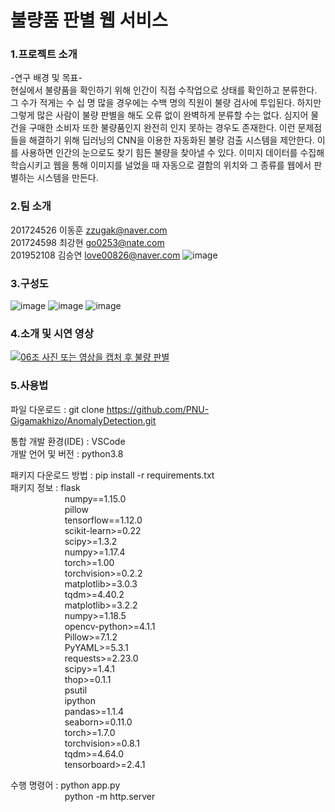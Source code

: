 # 불량품 판별 웹 서비스
### 1.프로젝트 소개
-연구 배경 및 목표-  
  현실에서 불량품을 확인하기 위해 인간이 직접 수작업으로 상태를 확인하고 분류한다. 그 수가 적게는 수  십 명 많을 경우에는 수백 명의 직원이 불량 검사에 투입된다. 하지만 그렇게 많은 사람이 불량 판별을 해도 오류 없이 완벽하게 분류할 수는 없다. 심지어 물건을 구매한 소비자 또한 불량품인지 완전히 인지 못하는 경우도 존재한다. 이런 문제점들을 해결하기 위해 딥러닝의 CNN을 이용한 자동화된 불량 검출 시스템을 제안한다. 이를 사용하면 인간의 눈으로도 찾기 힘든 불량을 찾아낼 수 있다. 이미지 데이터를 수집해 학습시키고 웹을 통해 이미지를 널었을 때 자동으로 결함의 위치와 그 종류를 웹에서 판별하는 시스템을 만든다.

### 2.팀 소개
201724526 이동훈 zzugak@naver.com  
201724598 최강현 go0253@nate.com  
201952108 김승연 love00826@naver.com
![image](https://user-images.githubusercontent.com/64565005/195789448-67f034d6-deb4-4282-8008-cd4331e5d488.png)

### 3.구성도
![image](https://user-images.githubusercontent.com/64565005/195790034-36b07da2-36a3-4b45-932f-45cbe59c281f.png)
![image](https://user-images.githubusercontent.com/64565005/195790050-dd5c74b0-b741-4838-8c73-0fd530c173ab.png)
![image](https://user-images.githubusercontent.com/64565005/195790058-df6db475-9a18-4335-920c-e58955dcab52.png)

### 4.소개 및 시연 영상
<!--[![영상 이름](유튜브 영상 썸네일 URL)](유투브 영상 URL)-->
[![06조 사진 또는 영상을 캡처 후 불량 판별](http://img.youtube.com/vi/TfYPBtqk5b0/0.jpg)](https://www.youtube.com/watch?v=TfYPBtqk5b0)    

### 5.사용법

파일 다운로드 : git clone https://github.com/PNU-Gigamakhizo/AnomalyDetection.git

통합 개발 환경(IDE) : VSCode  
개발 언어 및 버전 : python3.8  
              
패키지 다운로드 방법 : pip install -r requirements.txt  
패키지 정보 :  flask  
&nbsp;&nbsp;&nbsp;&nbsp;&nbsp;&nbsp;&nbsp;&nbsp;&nbsp;&nbsp;&nbsp;&nbsp;&nbsp;&nbsp;&nbsp;&nbsp;&nbsp;&nbsp;&nbsp;&nbsp;&nbsp;&nbsp;numpy==1.15.0  
&nbsp;&nbsp;&nbsp;&nbsp;&nbsp;&nbsp;&nbsp;&nbsp;&nbsp;&nbsp;&nbsp;&nbsp;&nbsp;&nbsp;&nbsp;&nbsp;&nbsp;&nbsp;&nbsp;&nbsp;&nbsp;&nbsp;pillow  
&nbsp;&nbsp;&nbsp;&nbsp;&nbsp;&nbsp;&nbsp;&nbsp;&nbsp;&nbsp;&nbsp;&nbsp;&nbsp;&nbsp;&nbsp;&nbsp;&nbsp;&nbsp;&nbsp;&nbsp;&nbsp;&nbsp;tensorflow==1.12.0  
&nbsp;&nbsp;&nbsp;&nbsp;&nbsp;&nbsp;&nbsp;&nbsp;&nbsp;&nbsp;&nbsp;&nbsp;&nbsp;&nbsp;&nbsp;&nbsp;&nbsp;&nbsp;&nbsp;&nbsp;&nbsp;&nbsp;scikit-learn>=0.22  
&nbsp;&nbsp;&nbsp;&nbsp;&nbsp;&nbsp;&nbsp;&nbsp;&nbsp;&nbsp;&nbsp;&nbsp;&nbsp;&nbsp;&nbsp;&nbsp;&nbsp;&nbsp;&nbsp;&nbsp;&nbsp;&nbsp;scipy>=1.3.2  
&nbsp;&nbsp;&nbsp;&nbsp;&nbsp;&nbsp;&nbsp;&nbsp;&nbsp;&nbsp;&nbsp;&nbsp;&nbsp;&nbsp;&nbsp;&nbsp;&nbsp;&nbsp;&nbsp;&nbsp;&nbsp;&nbsp;numpy>=1.17.4  
&nbsp;&nbsp;&nbsp;&nbsp;&nbsp;&nbsp;&nbsp;&nbsp;&nbsp;&nbsp;&nbsp;&nbsp;&nbsp;&nbsp;&nbsp;&nbsp;&nbsp;&nbsp;&nbsp;&nbsp;&nbsp;&nbsp;torch>=1.00  
&nbsp;&nbsp;&nbsp;&nbsp;&nbsp;&nbsp;&nbsp;&nbsp;&nbsp;&nbsp;&nbsp;&nbsp;&nbsp;&nbsp;&nbsp;&nbsp;&nbsp;&nbsp;&nbsp;&nbsp;&nbsp;&nbsp;torchvision>=0.2.2  
&nbsp;&nbsp;&nbsp;&nbsp;&nbsp;&nbsp;&nbsp;&nbsp;&nbsp;&nbsp;&nbsp;&nbsp;&nbsp;&nbsp;&nbsp;&nbsp;&nbsp;&nbsp;&nbsp;&nbsp;&nbsp;&nbsp;matplotlib>=3.0.3  
&nbsp;&nbsp;&nbsp;&nbsp;&nbsp;&nbsp;&nbsp;&nbsp;&nbsp;&nbsp;&nbsp;&nbsp;&nbsp;&nbsp;&nbsp;&nbsp;&nbsp;&nbsp;&nbsp;&nbsp;&nbsp;&nbsp;tqdm>=4.40.2  
&nbsp;&nbsp;&nbsp;&nbsp;&nbsp;&nbsp;&nbsp;&nbsp;&nbsp;&nbsp;&nbsp;&nbsp;&nbsp;&nbsp;&nbsp;&nbsp;&nbsp;&nbsp;&nbsp;&nbsp;&nbsp;&nbsp;matplotlib>=3.2.2  
&nbsp;&nbsp;&nbsp;&nbsp;&nbsp;&nbsp;&nbsp;&nbsp;&nbsp;&nbsp;&nbsp;&nbsp;&nbsp;&nbsp;&nbsp;&nbsp;&nbsp;&nbsp;&nbsp;&nbsp;&nbsp;&nbsp;numpy>=1.18.5  
&nbsp;&nbsp;&nbsp;&nbsp;&nbsp;&nbsp;&nbsp;&nbsp;&nbsp;&nbsp;&nbsp;&nbsp;&nbsp;&nbsp;&nbsp;&nbsp;&nbsp;&nbsp;&nbsp;&nbsp;&nbsp;&nbsp;opencv-python>=4.1.1  
&nbsp;&nbsp;&nbsp;&nbsp;&nbsp;&nbsp;&nbsp;&nbsp;&nbsp;&nbsp;&nbsp;&nbsp;&nbsp;&nbsp;&nbsp;&nbsp;&nbsp;&nbsp;&nbsp;&nbsp;&nbsp;&nbsp;Pillow>=7.1.2  
&nbsp;&nbsp;&nbsp;&nbsp;&nbsp;&nbsp;&nbsp;&nbsp;&nbsp;&nbsp;&nbsp;&nbsp;&nbsp;&nbsp;&nbsp;&nbsp;&nbsp;&nbsp;&nbsp;&nbsp;&nbsp;&nbsp;PyYAML>=5.3.1  
&nbsp;&nbsp;&nbsp;&nbsp;&nbsp;&nbsp;&nbsp;&nbsp;&nbsp;&nbsp;&nbsp;&nbsp;&nbsp;&nbsp;&nbsp;&nbsp;&nbsp;&nbsp;&nbsp;&nbsp;&nbsp;&nbsp;requests>=2.23.0  
&nbsp;&nbsp;&nbsp;&nbsp;&nbsp;&nbsp;&nbsp;&nbsp;&nbsp;&nbsp;&nbsp;&nbsp;&nbsp;&nbsp;&nbsp;&nbsp;&nbsp;&nbsp;&nbsp;&nbsp;&nbsp;&nbsp;scipy>=1.4.1  
&nbsp;&nbsp;&nbsp;&nbsp;&nbsp;&nbsp;&nbsp;&nbsp;&nbsp;&nbsp;&nbsp;&nbsp;&nbsp;&nbsp;&nbsp;&nbsp;&nbsp;&nbsp;&nbsp;&nbsp;&nbsp;&nbsp;thop>=0.1.1  
&nbsp;&nbsp;&nbsp;&nbsp;&nbsp;&nbsp;&nbsp;&nbsp;&nbsp;&nbsp;&nbsp;&nbsp;&nbsp;&nbsp;&nbsp;&nbsp;&nbsp;&nbsp;&nbsp;&nbsp;&nbsp;&nbsp;psutil  
&nbsp;&nbsp;&nbsp;&nbsp;&nbsp;&nbsp;&nbsp;&nbsp;&nbsp;&nbsp;&nbsp;&nbsp;&nbsp;&nbsp;&nbsp;&nbsp;&nbsp;&nbsp;&nbsp;&nbsp;&nbsp;&nbsp;ipython  
&nbsp;&nbsp;&nbsp;&nbsp;&nbsp;&nbsp;&nbsp;&nbsp;&nbsp;&nbsp;&nbsp;&nbsp;&nbsp;&nbsp;&nbsp;&nbsp;&nbsp;&nbsp;&nbsp;&nbsp;&nbsp;&nbsp;pandas>=1.1.4  
&nbsp;&nbsp;&nbsp;&nbsp;&nbsp;&nbsp;&nbsp;&nbsp;&nbsp;&nbsp;&nbsp;&nbsp;&nbsp;&nbsp;&nbsp;&nbsp;&nbsp;&nbsp;&nbsp;&nbsp;&nbsp;&nbsp;seaborn>=0.11.0  
&nbsp;&nbsp;&nbsp;&nbsp;&nbsp;&nbsp;&nbsp;&nbsp;&nbsp;&nbsp;&nbsp;&nbsp;&nbsp;&nbsp;&nbsp;&nbsp;&nbsp;&nbsp;&nbsp;&nbsp;&nbsp;&nbsp;torch>=1.7.0  
&nbsp;&nbsp;&nbsp;&nbsp;&nbsp;&nbsp;&nbsp;&nbsp;&nbsp;&nbsp;&nbsp;&nbsp;&nbsp;&nbsp;&nbsp;&nbsp;&nbsp;&nbsp;&nbsp;&nbsp;&nbsp;&nbsp;torchvision>=0.8.1  
&nbsp;&nbsp;&nbsp;&nbsp;&nbsp;&nbsp;&nbsp;&nbsp;&nbsp;&nbsp;&nbsp;&nbsp;&nbsp;&nbsp;&nbsp;&nbsp;&nbsp;&nbsp;&nbsp;&nbsp;&nbsp;&nbsp;tqdm>=4.64.0  
&nbsp;&nbsp;&nbsp;&nbsp;&nbsp;&nbsp;&nbsp;&nbsp;&nbsp;&nbsp;&nbsp;&nbsp;&nbsp;&nbsp;&nbsp;&nbsp;&nbsp;&nbsp;&nbsp;&nbsp;&nbsp;&nbsp;tensorboard>=2.4.1  
  
수행 명령어 : python app.py  
&nbsp;&nbsp;&nbsp;&nbsp;&nbsp;&nbsp;&nbsp;&nbsp;&nbsp;&nbsp;&nbsp;&nbsp;&nbsp;&nbsp;&nbsp;&nbsp;&nbsp;&nbsp;&nbsp;&nbsp;&nbsp;&nbsp;python -m http.server  
